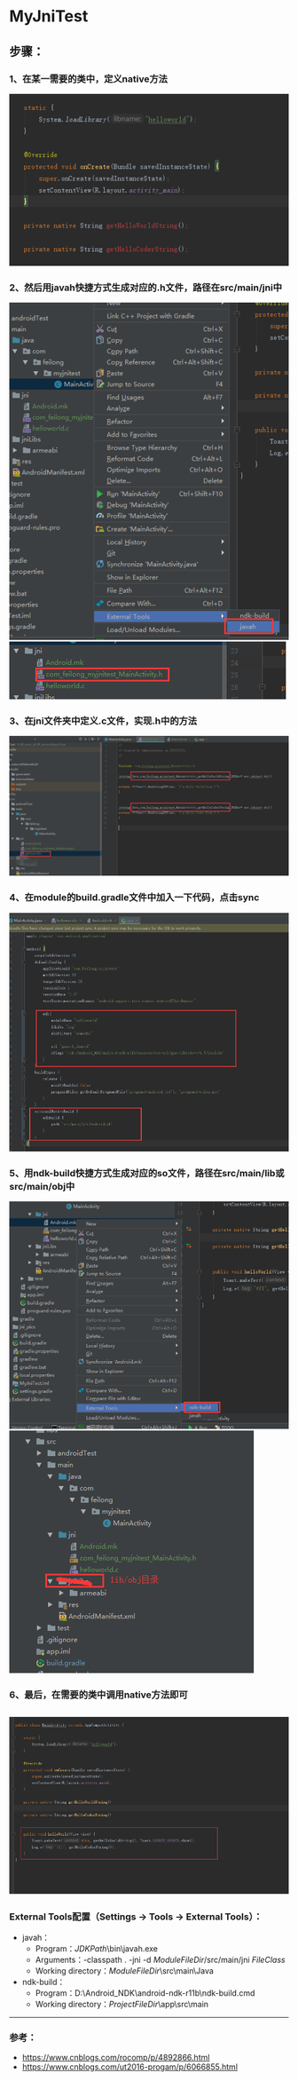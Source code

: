 # MyJniTest

## 步骤：
### 1、在某一需要的类中，定义native方法
![](https://github.com/fengfeilong0529/MyJniTest/blob/master/jni_pics/1.png)
### 2、然后用javah快捷方式生成对应的.h文件，路径在src/main/jni中
![](https://github.com/fengfeilong0529/MyJniTest/blob/master/jni_pics/2.png) 
![](https://github.com/fengfeilong0529/MyJniTest/blob/master/jni_pics/3.png)
### 3、在jni文件夹中定义.c文件，实现.h中的方法
![](https://github.com/fengfeilong0529/MyJniTest/blob/master/jni_pics/4.png)
### 4、在module的build.gradle文件中加入一下代码，点击sync
![](https://github.com/fengfeilong0529/MyJniTest/blob/master/jni_pics/5.png)
### 5、用ndk-build快捷方式生成对应的so文件，路径在src/main/lib或src/main/obj中
![](https://github.com/fengfeilong0529/MyJniTest/blob/master/jni_pics/51.png)
![](https://github.com/fengfeilong0529/MyJniTest/blob/master/jni_pics/6.png)
### 6、最后，在需要的类中调用native方法即可
![](https://github.com/fengfeilong0529/MyJniTest/blob/master/jni_pics/7.png)
---
### External Tools配置（Settings -> Tools -> External Tools）：
- javah：
   - Program：$JDKPath$\bin\javah.exe
   - Arguments：-classpath . -jni -d $ModuleFileDir$/src/main/jni $FileClass$
   - Working directory：$ModuleFileDir$\src\main\Java
- ndk-build：
   - Program：D:\Android_NDK\android-ndk-r11b\ndk-build.cmd 
   - Working directory：$ProjectFileDir$\app\src\main 
---
### 参考：
- https://www.cnblogs.com/rocomp/p/4892866.html
- https://www.cnblogs.com/ut2016-progam/p/6066855.html
